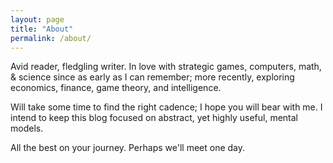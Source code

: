 ```yaml
---
layout: page
title: "About"
permalink: /about/
---
```


Avid reader, fledgling writer. In love with strategic games, computers, math, & science since as early as I can remember; more recently, exploring economics, finance, game theory, and intelligence.

Will take some time to find the right cadence; I hope you will bear with me. I intend to keep this blog focused on abstract, yet highly useful, mental models.

All the best on your journey. Perhaps we'll meet one day.
